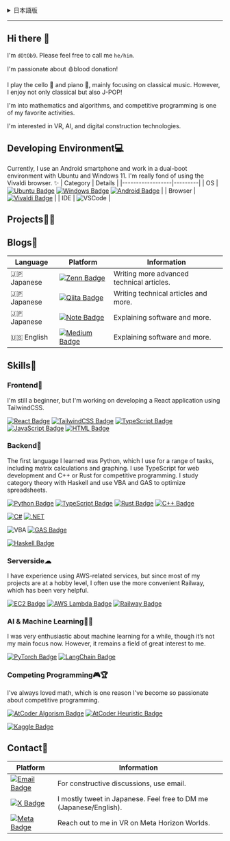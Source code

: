 <details><summary>日本語版</summary>

## こんにちは 👋

私は `dOtOb9` です。`he/him` と呼んでください。

🩸献血がとても大好きです！

🎻チェロと🎹ピアノを演奏します。主にクラシック音楽を中心に弾いていますが、クラシックだけでなく、J-POPも大好きです！

数学やアルゴリズムに興味があり、競技プログラミングが好きな活動の一つです。

VR、AI、デジタル建設技術にも興味があります。

## 開発環境💻
現在、スマホはAndroidを使い、UbuntuとWindows 11のデュアルブート環境で活動しています。ブラウザはVivaldiがとても気に入っています✨

| 項目             | 詳細 |
|------------------|------|
| OS               | [![Ubuntu Badge](https://img.shields.io/badge/Ubuntu-E95420?style=flat&logo=ubuntu&logoColor=white)](https://ubuntu.com)  [![Windows Badge](https://img.shields.io/badge/Windows11-0078D6?style=flat&logo=windows&logoColor=white)](https://www.microsoft.com/windows)  [![Android Badge](https://img.shields.io/badge/Android-3DDC84?style=flat&logo=android&logoColor=white)](https://www.android.com/) |
| Browser          | [![Vivaldi Badge](https://img.shields.io/badge/Vivaldi-D14733?style=flat&logo=vivaldi&logoColor=white)](https://vivaldi.com)|
| IDE              | ![VSCode](https://img.shields.io/badge/-VSCode-007ACC?logo=visualstudiocode&logoColor=white) |


## プロジェクト👨‍💻

## ブログ📰
| 言語        | プラットフォーム                                                                                                                                                            | 情報                                       |
|-------------|---------------------------------------------------------------------------------------------------------------------------------------------------------------------------|--------------------------------------------|
| 🇯🇵 日本語  | [![Zenn Badge](https://img.shields.io/badge/-Zenn-3EA8FF?style=flat&logo=Zenn&logoColor=white&link=https://zenn.dev/dotob9)](https://zenn.dev/dotob9)    | より高度な技術的な記事を執筆中。               |
| 🇯🇵 日本語  | [![Qiita Badge](https://img.shields.io/badge/Qiita-55C500?style=flat&logo=qiita&logoColor=white)](https://qiita.com/dOtOb9)                                    | 技術的な記事を執筆中。                       |
| 🇯🇵 日本語  | [![Note Badge](https://img.shields.io/badge/Note-FFFFFF?style=flat&logo=note&logoColor=black)](https://note.com/dOtOb9)                                        | ソフトウェアの説明など。                        |
| 🇺🇸 英語    | [![Medium Badge](https://img.shields.io/badge/Medium-FFFFFF?style=flat&logo=medium&logoColor=000000)](https://medium.com/@dOtOb9)                              | ソフトウェアの説明など。                        |

## スキル💪
### フロントエンド🎨
まだまだ半端者ですが、TailwindCSSを用いたReactアプリケーションの開発に取り組んでいます。

[![React Badge](https://img.shields.io/badge/React-61DAFB?style=flat&logo=react&logoColor=black)](https://reactjs.org/)
[![TailwindCSS Badge](https://img.shields.io/badge/TailwindCSS-06B6D4?style=flat&logo=tailwind-css&logoColor=white)](https://tailwindcss.com/)
[![TypeScript Badge](https://img.shields.io/badge/TypeScript-007ACC?style=flat&logo=typescript&logoColor=white)](https://www.typescriptlang.org/)
[![JavaScript Badge](https://img.shields.io/badge/JavaScript-F7DF1E?style=flat&logo=javascript&logoColor=black)](https://developer.mozilla.org/en-US/docs/Web/JavaScript)
[![HTML Badge](https://img.shields.io/badge/HTML-0A7DFF?style=flat&logo=html5&logoColor=white)](https://developer.mozilla.org/en-US/docs/Web/HTML)


### バックエンド🤖
最初に学んだ言語はPythonで、行列計算やグラフ作成などを中心に幅広く使用しています。Web開発にはTypeScript、競技プログラミングにはC++やRustを使い分けています。Haskellは圏論の勉強用に使い、VBAやGASは表計算の効率化に活用しています。

[![Python Badge](https://img.shields.io/badge/Python-3776AB?style=flat&logo=python&logoColor=white)](https://www.python.org/)
[![TypeScript Badge](https://img.shields.io/badge/TypeScript-007ACC?style=flat&logo=typescript&logoColor=white)](https://www.typescriptlang.org/)
[![Rust Badge](https://img.shields.io/badge/Rust-000000?style=flat&logo=rust&logoColor=white)](https://www.rust-lang.org/)
[![C++ Badge](https://img.shields.io/badge/C%2B%2B-00599C?style=flat&logo=c%2B%2B&logoColor=white)](https://en.wikipedia.org/wiki/C%2B%2B)


[![C#](https://img.shields.io/badge/C%23-239120?style=flat&logo=csharp&logoColor=white)](https://learn.microsoft.com/en-us/dotnet/csharp/)
[![.NET](https://img.shields.io/badge/.NET-512BD4?style=flat&logo=.net&logoColor=white)](https://dotnet.microsoft.com/)


![VBA](https://img.shields.io/badge/-VBA-217346?logo=microsoft&logoColor=white)
[![GAS Badge](https://img.shields.io/badge/Google%20Apps%20Script-4285F4?style=flat&logo=google&logoColor=white)](https://developers.google.com/apps-script)

[![Haskell Badge](https://img.shields.io/badge/Haskell-5D4F85?style=flat&logo=haskell&logoColor=white)](https://www.haskell.org/)


### サーバーサイド☁
AWS関連のサービスを使ったことがありますが、多くの場合は趣味レベルで済むため、より簡便なRailwayを利用しており、とても助かっています。

[![EC2 Badge](https://img.shields.io/badge/AWS%20EC2-FF9900?style=flat&logo=amazon-aws&logoColor=white)](https://aws.amazon.com/ec2/)
[![AWS Lambda Badge](https://img.shields.io/badge/AWS%20Lambda-232F3E?style=flat&logo=amazon-aws&logoColor=white)](https://aws.amazon.com/lambda/)
[![Railway Badge](https://img.shields.io/badge/Railway-333333?style=flat&logo=railway&logoColor=white)](https://railway.app/)

### 人工知能と機械学習🦾🧠
一時期は機械学習に非常に熱心に取り組んでいましたが、現在の主な活動ではありません。それでも、大いに興味を持っている分野です。

[![PyTorch Badge](https://img.shields.io/badge/PyTorch-EE4C2C?style=flat&logo=pytorch&logoColor=white)](https://pytorch.org/)
[![LangChain Badge](https://img.shields.io/badge/LangChain-000000?style=flat&logo=python&logoColor=white)](https://www.langchain.com/)


### 競技プログラミング🎮🏆
もともと数学がとても好きだったこともあり、競技プログラミングにハマっています。

[![AtCoder Algorism Badge](https://img.shields.io/badge/AtCoder-Algorism%20灰色-gray?style=flat&logo=atcoder&logoColor=white)](https://atcoder.jp/users/dOtOb9)
[![AtCoder Heuristic Badge](https://img.shields.io/badge/AtCoder-Heuristic%20灰色-gray?style=flat&logo=atcoder&logoColor=white)](https://atcoder.jp/users/dOtOb9)


[![Kaggle Badge](https://img.shields.io/badge/Kaggle-20BEFF?style=flat&logo=kaggle&logoColor=white)](https://www.kaggle.com/dotob9)





## Contact📨

| プラットフォーム                                                                                                                                                          | 詳細                                               |
|-------------------------------------------------------------------------------------------------------------------------------------------------------------------------|----------------------------------------------------|
| [![Email Badge](https://img.shields.io/badge/Email-D14836?style=flat&logo=gmail&logoColor=white)](mailto:dOtOb9@gmail.com)                                              | 建設的な議論にはメールを。                        |
| [![X Badge](https://img.shields.io/badge/-000000?style=flat&logo=x&logoColor=white&labelColor=000000&label=Twitter)](https://x.com/dOtOb9)                             | 主に日本語でツイートしています。気軽にDMしてください（日本語・英語可）。 |
| [![Meta Badge](https://img.shields.io/badge/Meta-FFFFFF?style=flat&logo=meta&logoColor=1877F2)](https://horizon.meta.com/profile/198894493318437/?hwsh=eUxKQTuNOu)      | VRでの会話はMeta Horizon Worldsでどうぞ。          |


</details>

---

## Hi there 👋

I'm `dOtOb9`. Please feel free to call me `he/him`.

I'm passionate about 🩸blood donation!

I play the cello 🎻 and piano 🎹, mainly focusing on classical music. However, I enjoy not only classical but also J-POP!

I'm into mathematics and algorithms, and competitive programming is one of my favorite activities.

I'm interested in VR, AI, and digital construction technologies.

## Developing Environment💻
Currently, I use an Android smartphone and work in a dual-boot environment with Ubuntu and Windows 11. I'm really fond of using the Vivaldi browser. ✨
| Category         | Details |
|------------------|---------|
| OS               | [![Ubuntu Badge](https://img.shields.io/badge/Ubuntu-E95420?style=flat&logo=ubuntu&logoColor=white)](https://ubuntu.com)  [![Windows Badge](https://img.shields.io/badge/Windows11-0078D6?style=flat&logo=windows&logoColor=white)](https://www.microsoft.com/windows)  [![Android Badge](https://img.shields.io/badge/Android-3DDC84?style=flat&logo=android&logoColor=white)](https://www.android.com/) |
| Browser          | [![Vivaldi Badge](https://img.shields.io/badge/Vivaldi-D14733?style=flat&logo=vivaldi&logoColor=white)](https://vivaldi.com) |
| IDE              | ![VSCode](https://img.shields.io/badge/-VSCode-007ACC?logo=visualstudiocode&logoColor=white) |

## Projects👨‍💻

## Blogs📰
| Language     | Platform                                                                                                                                                            | Information                               |
|--------------|---------------------------------------------------------------------------------------------------------------------------------------------------------------------|-------------------------------------------|
| 🇯🇵 Japanese |[![Zenn Badge](https://img.shields.io/badge/-Zenn-3EA8FF?style=flat&logo=Zenn&logoColor=white&link=https://zenn.dev/dotob9)](https://zenn.dev/dotob9)    | Writing more advanced technical articles. |
| 🇯🇵 Japanese |[![Qiita Badge](https://img.shields.io/badge/Qiita-55C500?style=flat&logo=qiita&logoColor=white)](https://qiita.com/dOtOb9)                                    | Writing technical articles and more.      |
| 🇯🇵 Japanese |[![Note Badge](https://img.shields.io/badge/Note-FFFFFF?style=flat&logo=note&logoColor=black)](https://note.com/dOtOb9)                                        | Explaining software and more.             |
| 🇺🇸 English  |[![Medium Badge](https://img.shields.io/badge/Medium-FFFFFF?style=flat&logo=medium&logoColor=000000)](https://medium.com/@dOtOb9)                              | Explaining software and more.             |

## Skills💪
### Frontend🎨
I'm still a beginner, but I'm working on developing a React application using TailwindCSS.

[![React Badge](https://img.shields.io/badge/React-61DAFB?style=flat&logo=react&logoColor=black)](https://reactjs.org/)
[![TailwindCSS Badge](https://img.shields.io/badge/TailwindCSS-06B6D4?style=flat&logo=tailwind-css&logoColor=white)](https://tailwindcss.com/)
[![TypeScript Badge](https://img.shields.io/badge/TypeScript-007ACC?style=flat&logo=typescript&logoColor=white)](https://www.typescriptlang.org/)
[![JavaScript Badge](https://img.shields.io/badge/JavaScript-F7DF1E?style=flat&logo=javascript&logoColor=black)](https://developer.mozilla.org/en-US/docs/Web/JavaScript)
[![HTML Badge](https://img.shields.io/badge/HTML-0A7DFF?style=flat&logo=html5&logoColor=white)](https://developer.mozilla.org/en-US/docs/Web/HTML)

### Backend🤖
The first language I learned was Python, which I use for a range of tasks, including matrix calculations and graphing. I use TypeScript for web development and C++ or Rust for competitive programming. I study category theory with Haskell and use VBA and GAS to optimize spreadsheets.

[![Python Badge](https://img.shields.io/badge/Python-3776AB?style=flat&logo=python&logoColor=white)](https://www.python.org/)
[![TypeScript Badge](https://img.shields.io/badge/TypeScript-007ACC?style=flat&logo=typescript&logoColor=white)](https://www.typescriptlang.org/)
[![Rust Badge](https://img.shields.io/badge/Rust-000000?style=flat&logo=rust&logoColor=white)](https://www.rust-lang.org/)
[![C++ Badge](https://img.shields.io/badge/C%2B%2B-00599C?style=flat&logo=c%2B%2B&logoColor=white)](https://en.wikipedia.org/wiki/C%2B%2B)

[![C#](https://img.shields.io/badge/C%23-239120?style=flat&logo=csharp&logoColor=white)](https://learn.microsoft.com/en-us/dotnet/csharp/)
[![.NET](https://img.shields.io/badge/.NET-512BD4?style=flat&logo=.net&logoColor=white)](https://dotnet.microsoft.com/)

![VBA](https://img.shields.io/badge/-VBA-217346?logo=microsoft&logoColor=white)
[![GAS Badge](https://img.shields.io/badge/Google%20Apps%20Script-4285F4?style=flat&logo=google&logoColor=white)](https://developers.google.com/apps-script)

[![Haskell Badge](https://img.shields.io/badge/Haskell-5D4F85?style=flat&logo=haskell&logoColor=white)](https://www.haskell.org/)

### Serverside☁
I have experience using AWS-related services, but since most of my projects are at a hobby level, I often use the more convenient Railway, which has been very helpful.

[![EC2 Badge](https://img.shields.io/badge/AWS%20EC2-FF9900?style=flat&logo=amazon-aws&logoColor=white)](https://aws.amazon.com/ec2/)
[![AWS Lambda Badge](https://img.shields.io/badge/AWS%20Lambda-232F3E?style=flat&logo=amazon-aws&logoColor=white)](https://aws.amazon.com/lambda/)
[![Railway Badge](https://img.shields.io/badge/Railway-333333?style=flat&logo=railway&logoColor=white)](https://railway.app/)

### AI & Machine Learning🦾🧠
I was very enthusiastic about machine learning for a while, though it’s not my main focus now. However, it remains a field of great interest to me.

[![PyTorch Badge](https://img.shields.io/badge/PyTorch-EE4C2C?style=flat&logo=pytorch&logoColor=white)](https://pytorch.org/)
[![LangChain Badge](https://img.shields.io/badge/LangChain-000000?style=flat&logo=python&logoColor=white)](https://www.langchain.com/)



### Competing Programming🎮🏆
I've always loved math, which is one reason I've become so passionate about competitive programming.

[![AtCoder Algorism Badge](https://img.shields.io/badge/AtCoder-Algorism%20Gray-gray?style=flat&logo=atcoder&logoColor=white)](https://atcoder.jp/users/dOtOb9)
[![AtCoder Heuristic Badge](https://img.shields.io/badge/AtCoder-Heuristic%20Gray-gray?style=flat&logo=atcoder&logoColor=white)](https://atcoder.jp/users/dOtOb9)


[![Kaggle Badge](https://img.shields.io/badge/Kaggle-20BEFF?style=flat&logo=kaggle&logoColor=white)](https://www.kaggle.com/dotob9)


## Contact📨

| Platform                                                                                                                                                          | Information                                        |
|-------------------------------------------------------------------------------------------------------------------------------------------------------------------|----------------------------------------------------|
| [![Email Badge](https://img.shields.io/badge/Email-D14836?style=flat&logo=gmail&logoColor=white)](mailto:dOtOb9@gmail.com)                                        | For constructive discussions, use email.           |
| [![X Badge](https://img.shields.io/badge/-000000?style=flat&logo=x&logoColor=white&labelColor=000000&label=Twitter)](https://x.com/dOtOb9)                         | I mostly tweet in Japanese. Feel free to DM me (Japanese/English). |
| [![Meta Badge](https://img.shields.io/badge/Meta-FFFFFF?style=flat&logo=meta&logoColor=1877F2)](https://horizon.meta.com/profile/198894493318437/?hwsh=eUxKQTuNOu)   | Reach out to me in VR on Meta Horizon Worlds.      |
